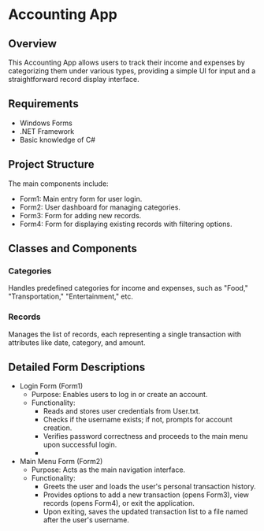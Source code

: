 # Accounting App
## Overview
This Accounting App allows users to track their income and expenses by categorizing them under various types, providing a simple UI for input and a straightforward record display interface.

## Requirements
- Windows Forms
- .NET Framework
- Basic knowledge of C#

## Project Structure
The main components include:

- Form1: Main entry form for user login.
- Form2: User dashboard for managing categories.
- Form3: Form for adding new records.
- Form4: Form for displaying existing records with filtering options.

## Classes and Components
### Categories
Handles predefined categories for income and expenses, such as "Food," "Transportation," "Entertainment," etc.

### Records
Manages the list of records, each representing a single transaction with attributes like date, category, and amount.

## Detailed Form Descriptions
- Login Form (Form1)
  - Purpose: Enables users to log in or create an account.
  - Functionality:
    - Reads and stores user credentials from User.txt.
    - Checks if the username exists; if not, prompts for account creation.
    - Verifies password correctness and proceeds to the main menu upon successful login.
    - 
- Main Menu Form (Form2)
  - Purpose: Acts as the main navigation interface.
  - Functionality:
    - Greets the user and loads the user's personal transaction history.
    - Provides options to add a new transaction (opens Form3), view records (opens Form4), or exit the application.
    - Upon exiting, saves the updated transaction list to a file named after the user's username.
